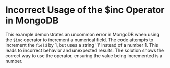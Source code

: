 # Incorrect Usage of the $inc Operator in MongoDB
This example demonstrates an uncommon error in MongoDB when using the `$inc` operator to increment a numerical field. The code attempts to increment the `field` by 1, but uses a string '1' instead of a number 1. This leads to incorrect behavior and unexpected results.  The solution shows the correct way to use the operator, ensuring the value being incremented is a number.